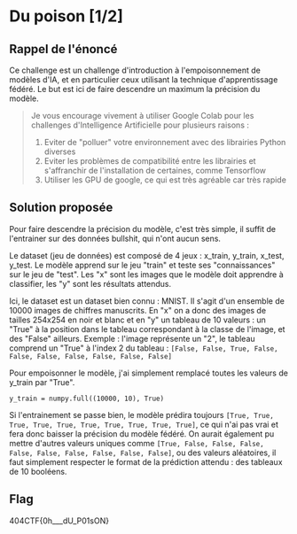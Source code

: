 # Du poison [1/2]

## Rappel de l'énoncé
Ce challenge est un challenge d'introduction à l'empoisonnement de modèles d'IA, et en particulier ceux utilisant la technique d'apprentissage fédéré.
Le but est ici de faire descendre un maximum la précision du modèle.

> Je vous encourage vivement à utiliser Google Colab pour les challenges d'Intelligence Artificielle pour plusieurs raisons :
> 1. Eviter de "polluer" votre environnement avec des librairies Python diverses
> 2. Eviter les problèmes de compatibilité entre les librairies et s'affranchir de l'installation de certaines, comme Tensorflow
> 3. Utiliser les GPU de google, ce qui est très agréable car très rapide

## Solution proposée
Pour faire descendre la précision du modèle, c'est très simple, il suffit de l'entrainer sur des données bullshit, qui n'ont aucun sens.

Le dataset (jeu de données) est composé de 4 jeux : x_train, y_train, x_test, y_test. Le modèle apprend sur le jeu "train" et teste ses "connaissances" sur le jeu de "test". Les "x" sont les images que le modèle doit apprendre à classifier, les "y" sont les résultats attendus.

Ici, le dataset est un dataset bien connu : MNIST. Il s'agit d'un ensemble de 10000 images de chiffres manuscrits. En "x" on a donc des images de tailles 254x254 en noir et blanc et en "y" un tableau de 10 valeurs : un "True" à la position dans le tableau correspondant à la classe de l'image, et des "False" ailleurs. Exemple : l'image représente un "2", le tableau comprend un "True" à l'index 2 du tableau : ```[False, False, True, False, False, False, False, False, False, False]```

Pour empoisonner le modèle, j'ai simplement remplacé toutes les valeurs de y_train par "True". 
```
y_train = numpy.full((10000, 10), True)

```
Si l'entrainement se passe bien, le modèle prédira toujours ```[True, True, True, True, True, True, True, True, True, True]```, ce qui n'ai pas vrai et fera donc baisser la précision du modèle fédéré. On aurait également pu mettre d'autres valeurs uniques comme ```[True, False, False, False, False, False, False, False, False, False]```, ou des valeurs aléatoires, il faut simplement respecter le format de la prédiction attendu : des tableaux de 10 booléens.

## Flag
404CTF{0h___dU_P01sON}
